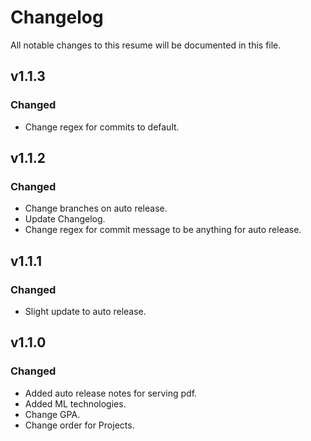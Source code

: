 # Changelog
All notable changes to this resume will be documented in this file.

## v1.1.3
### Changed
  - Change regex for commits to default.

## v1.1.2
### Changed
  - Change branches on auto release.
  - Update Changelog.
  - Change regex for commit message to be anything for auto release.

## v1.1.1
### Changed
  - Slight update to auto release.

## v1.1.0
### Changed
  - Added auto release notes for serving pdf.
  - Added ML technologies.
  - Change GPA.
  - Change order for Projects.